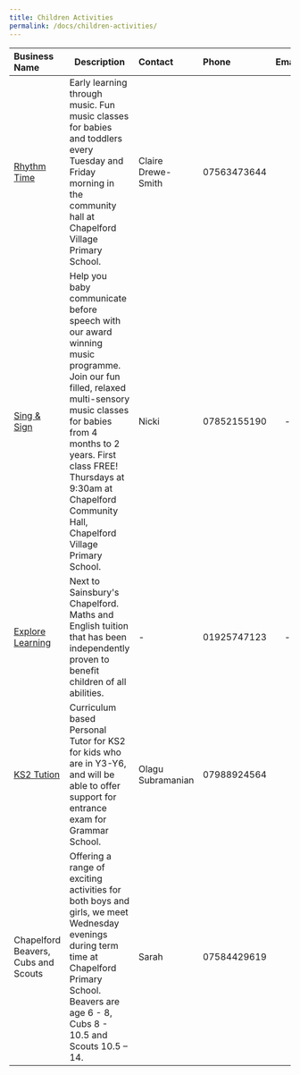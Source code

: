 ```yaml
---
title: Children Activities
permalink: /docs/children-activities/
---
```


| Business Name | Description        | Contact   | Phone  | Email           | Social Link     |
| :------------- |------------------| :--------------- | :----- | :--------------:| :-----------: |
|[Rhythm Time](http://www.rhythmtime.net)|Early learning through music. Fun music classes for babies and toddlers every Tuesday and Friday  morning in the community hall at Chapelford Village Primary School.|Claire Drewe-Smith|07563473644|[<i class="fa fa-envelope"/>](mailto:rtnorthcheshire@gmail.com)|[<i class="fa fa-instagram"/>](https://www.instagram.com/RhythmTimeNorthCheshire) [<i class="fa fa-facebook"/>](https://www.facebook.com/RhythmTimeNorthCheshire) [<i class="fa fa-twitter"/>](https://www.twitter.com/RhythmTimeNChes)|
|[Sing & Sign](http://www.singandsign.co.uk)|Help you baby communicate before speech with our award winning music programme. Join our fun filled, relaxed multi-sensory music classes for babies from 4 months to 2 years. First class FREE! Thursdays at 9:30am at Chapelford Community Hall, Chapelford Village Primary School.|Nicki|07852155190|-|-|
|[Explore Learning](http://www.explorelearning.co.uk)|Next to Sainsbury's Chapelford. Maths and English tuition that has been independently proven to benefit children of all abilities.|-|01925747123|-|-|
|[KS2 Tution](http://www.facebook.com/olaguks2tutorwarrington)|Curriculum based  Personal Tutor for KS2 for kids who are in Y3-Y6, and will be able to offer support for entrance exam for Grammar School.|Olagu Subramanian|07988924564|[<i class="fa fa-envelope"/>](mailto:s_olagu78@yahoo.co.uk)|[<i class="fa fa-facebook"/>](s_olagu78@yahoo.co.uk)|
|Chapelford Beavers, Cubs and Scouts|Offering a range of exciting activities for both boys and girls, we meet Wednesday evenings during term time at Chapelford Primary School. Beavers are age 6 - 8, Cubs 8 - 10.5 and Scouts 10.5 – 14.|Sarah|07584429619|[<i class="fa fa-envelope"/>](mailto:34thwwcubs@gmail.com)|-|
